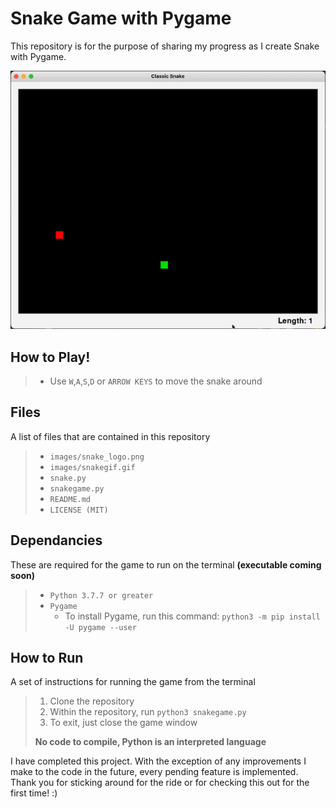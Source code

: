 # Snake Game with Pygame
This repository is for the purpose of sharing my progress as I create Snake with Pygame.

<p align ="center">
    <img src="images/snakegif.gif" alt="Snake gif" />
</p>

## How to Play!

> * Use `W`,`A`,`S`,`D` or `ARROW KEYS` to move the snake around

## Files
A list of files that are contained in this repository

> * `images/snake_logo.png`
> * `images/snakegif.gif`
> * `snake.py`
> * `snakegame.py`
> * `README.md`
> * `LICENSE (MIT)`

## Dependancies
These are required for the game to run on the terminal **(executable coming soon)**

> * `Python 3.7.7 or greater`
> * `Pygame`
>     - To install Pygame, run this command: `python3 -m pip install -U pygame --user`

## How to Run
A set of instructions for running the game from the terminal

> 1. Clone the repository
> 2. Within the repository, run `python3 snakegame.py`
> 3. To exit, just close the game window
>
> **No code to compile, Python is an interpreted language**

I have completed this project. With the exception of any improvements I make to the code in the future, every pending feature is implemented. Thank you for sticking around for the ride or for checking this out for the first time! :)
